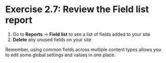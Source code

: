 # Exercise 2.7: Review the Field list report

1. Go to **Reports** → **Field list** to see a list of fields added to your site
2. **Delete** any unused fields on your site

Remember, using common fields across multiple content types allows you to edit some global settings and values in one place.
